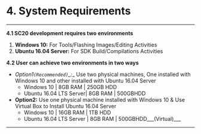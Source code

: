# 4. System Requirements

------------

__4.1 SC20 development requires two environments__
  1. __Windows 10:__ For Tools/Flashing Images/Editing Activities
  2. __Ubuntu 16.04 Server:__ For SDK Build/Compilations Activities

__4.2 User can achieve two environments in two ways__
   - __Option1_`(Recommended)`_:__ Use two physical machines, One installed with Windows 10 and other installed with Ubuntu 16.04 Server
      - Windows 10 | 8GB RAM | 250GB HDD
      - Ubuntu 16.04 LTS Server| 8GB RAM | 500GBHDD
   - __Option2:__ Use one physical machine installed with Windows 10 & Use Virtual Box to Install Ubuntu 16.04 Server
      - Windows 10 | 16GB RAM | 1TB HDD
      - Ubuntu 16.04 LTS Server | 8GB RAM | 500GBHDD___(Virtual)___

------------
